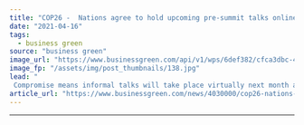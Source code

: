 ```yaml
---
title: "COP26 -  Nations agree to hold upcoming pre-summit talks online"
date: "2021-04-16"
tags: 
  - business green
source: "business green"
image_url: "https://www.businessgreen.com/api/v1/wps/6def382/cfca3dbc-44f5-428a-b5cc-4f944d974057/3/sharma-cop26-net-zero-summit-185x114.jpg"
image_fp: "/assets/img/post_thumbnails/138.jpg"
lead: "
 Compromise means informal talks will take place virtually next month as UK battles to ensure Glasgow summit itself takes place in person ..."
article_url: "https://www.businessgreen.com/news/4030000/cop26-nations-agree-hold-upcoming-pre-summit-talks-online"
---
```


---

